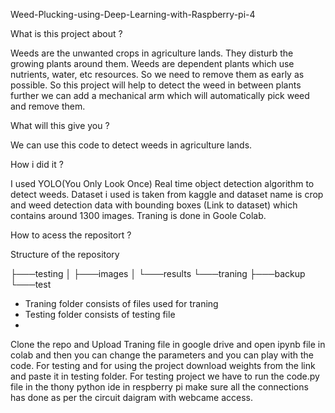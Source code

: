 Weed-Plucking-using-Deep-Learning-with-Raspberry-pi-4

What is this project about ?

Weeds are the unwanted crops in agriculture lands. They disturb the growing plants around them. Weeds are dependent plants which use nutrients, water, etc resources. So we need to remove them as early as possible. So this project will help to detect the weed in between plants further we can add a mechanical arm which will automatically pick weed and remove them.

What will this give you ?

We can use this code to detect weeds in agriculture lands.

How i did it ?

I used YOLO(You Only Look Once) Real time object detection algorithm to detect weeds. Dataset i used is taken from kaggle and dataset name is crop and weed detection data with bounding boxes (Link to dataset) which contains around 1300 images. Traning is done in Goole Colab.

How to acess the repositort ?

Structure of the repository

├───testing
│   ├───images
│   └───results
└───traning
    ├───backup
    └───test
    
- Traning folder consists of files used for traning
- Testing folder consists of testing file
- 
Clone the repo and Upload Traning file in google drive and open ipynb file in colab and then you can change the parameters and you can play with the code.
For testing and for using the project download weights from the link and paste it in testing folder.
For testing project we have to run the code.py file in the thony python ide in respberry pi make sure all the connections has done as per the circuit daigram with webcame access.


